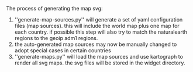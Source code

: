 The process of generating the map svg:

1. ''generate-map-sources.py'' will generate a set of yaml configuration files (map sources). this will include the world map plus one map for each country. if possible this step will also try to match the naturalearth regions to the geoip adm1 regions.
2. the auto-generated map sources may now be manually changed to adopt special cases in certain countries
3. ''generate-maps.py'' will load the map sources and use kartograph to render all svg maps. the svg files will be stored in the widget directory.
